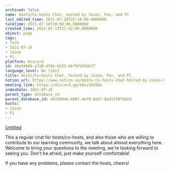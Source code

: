 ```yaml
---
archived: false
name: Hosts/Co-hosts Chat, hosted by Jason, Pan, and Pi
last_edited_time: 2021-07-20T20:10:00.0000000
talktime: 2021-07-18T20:00:00.0000000
created_time: 2021-07-13T22:42:00.0000000
object: page
tags:
- Talk
- 2021-07-18
- Jason
- Pi
platform: Discord
id: 40e04006-a728-476b-b233-4b79fd35def7
language_level: No limit
title: Hosts/Co-hosts Chat, hosted by Jason, Pan, and Pi
notion_url: https://www.notion.so/Hosts-Co-hosts-Chat-hosted-by-Jason-Pan-and-Pi-40e04006a728476bb2334b79fd35def7
meeting_link: https://discord.gg/bBuv3mCQQe
indexDate: 2021-07-18
parent_type: database_id
parent_database_id: e9339446-880f-4ef0-8ad7-8ad1f507dded
hosts:
- Jason
- Pi
---
```




[Untitled](https://www.notion.so/d637a27eb33f44cbb92a56c3359cc567)   



This a regular chat for hosts/co-hosts, and also those who are willing to contribute to our learning community, we talk about almost everything here. Welcome to bring your questions to the meeting, we're looking forward to seeing you. Don't be afraid, just make yourself comfortable!

If you have any problems, please contact the hosts, cheers!



